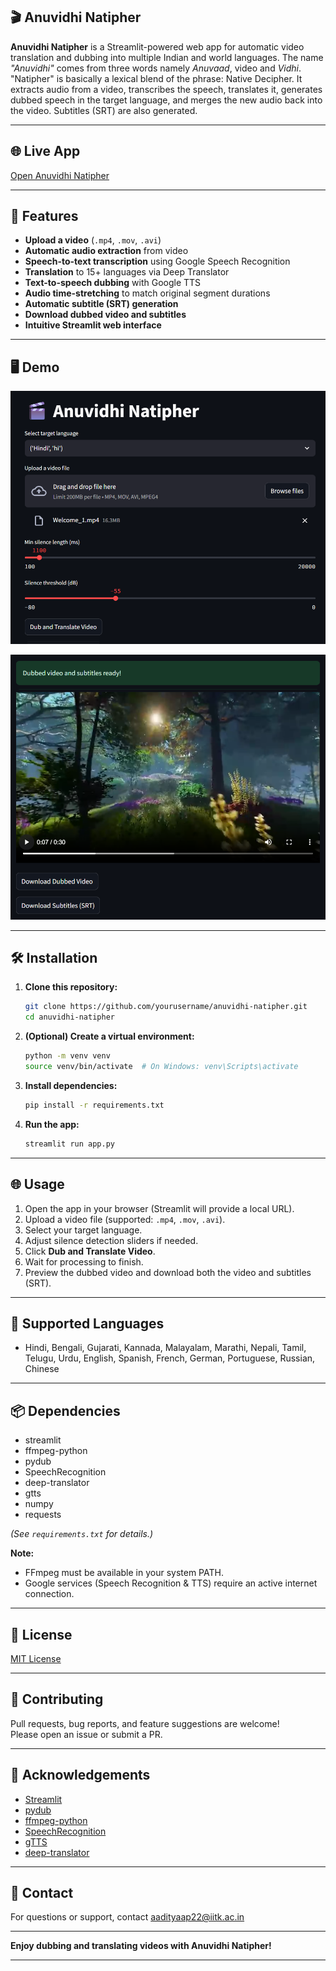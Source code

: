 
## 🎬 Anuvidhi Natipher

**Anuvidhi Natipher** is a Streamlit-powered web app for automatic video translation and dubbing into multiple Indian and world languages.
The name _"Anuvidhi"_ comes from three words namely _Anuvaad_, video and _Vidhi_. "Natipher" is basically a lexical blend of the phrase: Native Decipher.
It extracts audio from a video, transcribes the speech, translates it, generates dubbed speech in the target language, and merges the new audio back into the video. Subtitles (SRT) are also generated.

---
## 🌐 Live App
[Open Anuvidhi Natipher](https://anuvidhinatipher-cpbczhdprr2pzuglzzcmwp.streamlit.app/)

---
## 🚀 Features

- **Upload a video** (`.mp4`, `.mov`, `.avi`)
- **Automatic audio extraction** from video
- **Speech-to-text transcription** using Google Speech Recognition
- **Translation** to 15+ languages via Deep Translator
- **Text-to-speech dubbing** with Google TTS
- **Audio time-stretching** to match original segment durations
- **Automatic subtitle (SRT) generation**
- **Download dubbed video and subtitles**
- **Intuitive Streamlit web interface**

---

## 🖥️ Demo

<p align="center">
  <img src="home.png" alt="Home page screenshot" width="600"/>
</p>

<p align="center">
  <img src="results.png" alt="Results page screenshot" width="600"/>
</p>


---

## 🛠️ Installation

1. **Clone this repository:**
   ```bash
   git clone https://github.com/yourusername/anuvidhi-natipher.git
   cd anuvidhi-natipher
   ```

2. **(Optional) Create a virtual environment:**
   ```bash
   python -m venv venv
   source venv/bin/activate  # On Windows: venv\Scripts\activate
   ```

3. **Install dependencies:**
   ```bash
   pip install -r requirements.txt
   ```

4. **Run the app:**
   ```bash
   streamlit run app.py
   ```

---

## 🌐 Usage

1. Open the app in your browser (Streamlit will provide a local URL).
2. Upload a video file (supported: `.mp4`, `.mov`, `.avi`).
3. Select your target language.
4. Adjust silence detection sliders if needed.
5. Click **Dub and Translate Video**.
6. Wait for processing to finish.
7. Preview the dubbed video and download both the video and subtitles (SRT).

---

## 📝 Supported Languages

- Hindi, Bengali, Gujarati, Kannada, Malayalam, Marathi, Nepali, Tamil, Telugu, Urdu, English, Spanish, French, German, Portuguese, Russian, Chinese

---

## 📦 Dependencies

- streamlit
- ffmpeg-python
- pydub
- SpeechRecognition
- deep-translator
- gtts
- numpy
- requests

*(See `requirements.txt` for details.)*

**Note:**  
- FFmpeg must be available in your system PATH.  
- Google services (Speech Recognition & TTS) require an active internet connection.

---

## 📄 License

[MIT License](LICENSE)

---

## 🤝 Contributing

Pull requests, bug reports, and feature suggestions are welcome!  
Please open an issue or submit a PR.

---

## 🙏 Acknowledgements

- [Streamlit](https://streamlit.io/)
- [pydub](https://github.com/jiaaro/pydub)
- [ffmpeg-python](https://github.com/kkroening/ffmpeg-python)
- [SpeechRecognition](https://github.com/Uberi/speech_recognition)
- [gTTS](https://github.com/pndurette/gTTS)
- [deep-translator](https://github.com/nidhaloff/deep-translator)

---

## 📧 Contact

For questions or support, contact [aadityaap22@iitk.ac.in](mailto:aadityaap22@iitk.ac.in)

---

**Enjoy dubbing and translating videos with Anuvidhi Natipher!**

---
